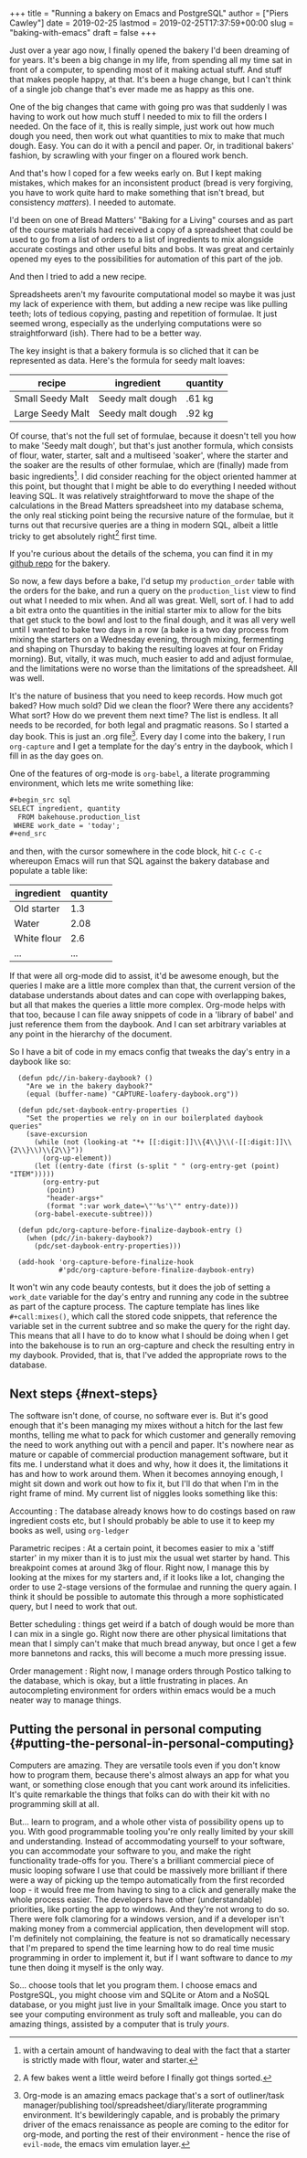 +++
title = "Running a bakery on Emacs and PostgreSQL"
author = ["Piers Cawley"]
date = 2019-02-25
lastmod = 2019-02-25T17:37:59+00:00
slug = "baking-with-emacs"
draft = false
+++

Just over a year ago now, I finally opened the bakery I'd been dreaming of for years. It's been a big change in my life, from spending all my time sat in front of a computer, to spending most of it making actual stuff. And stuff that makes people happy, at that. It's been a huge change, but I can't think of a single job change that's ever made me as happy as this one.

<!--more-->

One of the big changes that came with going pro was that suddenly I was having to work out how much stuff I needed to mix to fill the orders I needed. On the face of it, this is really simple, just work out how much dough you need, then work out what quantities to mix to make that much dough. Easy. You can do it with a pencil and paper. Or, in traditional bakers' fashion, by scrawling with your finger on a floured work bench.

And that's how I coped for a few weeks early on. But I kept making mistakes, which makes for an inconsistent product (bread is very forgiving, you have to work quite hard to make something that isn't bread, but consistency _matters_). I needed to automate.

I'd been on one of Bread Matters' "Baking for a Living" courses and as part of the course materials had received a copy of a spreadsheet that could be used to go from a list of orders to a list of ingredients to mix alongside accurate costings and other useful bits and bobs. It was great and certainly opened my eyes to the possibilities for automation of this part of the job.

And then I tried to add a new recipe.

Spreadsheets aren't my favourite computational model so maybe it was just my lack of experience with them, but adding a new recipe was like pulling teeth; lots of tedious copying, pasting and repetition of formulae. It just seemed wrong, especially as the underlying computations were so straightforward (ish). There had to be a better way.

The key insight is that a bakery formula is so cliched that it can be represented as data. Here's the formula for seedy malt loaves:

| recipe           | ingredient       | quantity |
|------------------|------------------|----------|
| Small Seedy Malt | Seedy malt dough | .61 kg   |
| Large Seedy Malt | Seedy malt dough | .92 kg   |

Of course, that's not the full set of formulae, because it doesn't tell you how to make 'Seedy malt dough', but that's just another formula, which consists of flour, water, starter, salt and a multiseed 'soaker', where the starter and the soaker are the results of other formulae, which are (finally) made from basic ingredients[^fn:1]. I did consider reaching for the object oriented hammer at this point, but thought that I might be able to do everything I needed without leaving SQL. It was relatively straightforward to move the shape of the calculations in the Bread Matters spreadsheet into my database schema, the only real sticking point being the recursive nature of the formulae, but it turns out that recursive queries are a thing in modern SQL, albeit a little tricky to get absolutely right[^fn:2] first time.

If you're curious about the details of the schema, you can find it in my [github repo](https://github.com/pdcawley/bakehouse) for the bakery.

So now, a few days before a bake, I'd setup my `production_order` table with the orders for the bake, and run a query on the `production_list` view to find out what I needed to mix when. And all was great. Well, sort of. I had to add a bit extra onto the quantities in the initial starter mix to allow for the bits that get stuck to the bowl and lost to the final dough, and it was all very well until I wanted to bake two days in a row (a bake is a two day process from mixing the starters on a Wednesday evening, through mixing, fermenting and shaping on Thursday to baking the resulting loaves at four on Friday morning). But, vitally, it was much, much easier to add and adjust formulae, and the limitations were no worse than the limitations of the spreadsheet. All was well.

It's the nature of business that you need to keep records. How much got baked? How much sold? Did we clean the floor? Were there any accidents? What sort? How do we prevent them next time? The list is endless. It all needs to be recorded, for both legal and pragmatic reasons. So I started a day book. This is just an .org file[^fn:3]. Every day I come into the bakery, I run `org-capture` and I get a template for the day's entry in the daybook, which I fill in as the day goes on.

One of the features of org-mode is `org-babel`, a literate programming environment, which lets me write something like:

```org
#+begin_src sql
SELECT ingredient, quantity
  FROM bakehouse.production_list
 WHERE work_date = 'today';
#+end_src
```

and then, with the cursor somewhere in the code block, hit `C-c C-c` whereupon Emacs will run that SQL against the bakery database and populate a table like:

| ingredient  | quantity |
|-------------|----------|
| Old starter | 1.3      |
| Water       | 2.08     |
| White flour | 2.6      |
| ...         | ...      |

If that were all org-mode did to assist, it'd be awesome enough, but the queries I make are a little more complex than that, the current version of the database understands about dates and can cope with overlapping bakes, but all that makes the queries a little more complex. Org-mode helps with that too, because I can file away snippets of code in a 'library of babel' and just reference them from the daybook. And I can set arbitrary variables at any point in the hierarchy of the document.

So I have a bit of code in my emacs config that tweaks the day's entry in a daybook like so:

```emacs-lisp
  (defun pdc//in-bakery-daybook? ()
    "Are we in the bakery daybook?"
    (equal (buffer-name) "CAPTURE-loafery-daybook.org"))

  (defun pdc/set-daybook-entry-properties ()
    "Set the properties we rely on in our boilerplated daybook queries"
    (save-excursion
      (while (not (looking-at "*+ [[:digit:]]\\{4\\}\\(-[[:digit:]]\\{2\\}\\)\\{2\\}"))
        (org-up-element))
      (let ((entry-date (first (s-split " " (org-entry-get (point) "ITEM")))))
        (org-entry-put
         (point)
         "header-args+"
         (format ":var work_date=\"'%s'\"" entry-date)))
      (org-babel-execute-subtree)))

  (defun pdc/org-capture-before-finalize-daybook-entry ()
    (when (pdc//in-bakery-daybook?)
      (pdc/set-daybook-entry-properties)))

  (add-hook 'org-capture-before-finalize-hook
            #'pdc/org-capture-before-finalize-daybook-entry)
```

It won't win any code beauty contests, but it does the job of setting a `work_date` variable for the day's entry and running any code in the subtree as part of the capture process. The capture template has lines like `#+call:mixes()`, which call the stored code snippets, that reference the variable set in the current subtree and so make the query for the right day. This means that all I have to do to know what I should be doing when I get into the bakehouse is to run an org-capture and check the resulting entry in my daybook. Provided, that is, that I've added the appropriate rows to the database.


## Next steps {#next-steps}

The software isn't done, of course, no software ever is. But it's good enough that it's been managing my mixes without a hitch for the last few months, telling me what to pack for which customer and generally removing the need to work anything out with a pencil and paper. It's nowhere near as mature or capable of commercial production management software, but it fits me. I understand what it does and why, how it does it, the limitations it has and how to work around them. When it becomes annoying enough, I might sit down and work out how to fix it, but I'll do that when I'm in the right frame of mind. My current list of niggles looks something like this:

Accounting
: The database already knows how to do costings based on raw ingredient costs etc, but I should probably be able to use it to keep my books as well, using `org-ledger`

Parametric recipes
: At a certain point, it becomes easier to mix a 'stiff starter' in my mixer than it is to just mix the usual wet starter by hand. This breakpoint comes at around 3kg of flour. Right now, I manage this by looking at the mixes for my starters and, if it looks like a lot, changing the order to use 2-stage versions of the formulae and running the query again. I think it should be possible to automate this through a more sophisticated query, but I need to work that out.

Better scheduling
: things get weird if a batch of dough would be more than I can mix in a single go. Right now there are other physical limitations that mean that I simply can't make that much bread anyway, but once I get a few more bannetons and racks, this will become a much more pressing issue.

Order management
: Right now, I manage orders through Postico talking to the database, which is okay, but a little frustrating in places. An autocompleting environment for orders within emacs would be a much neater way to manage things.


## Putting the personal in personal computing {#putting-the-personal-in-personal-computing}

Computers are amazing. They are versatile tools even if you don't know how to program them, because there's almost always an app for what you want, or something close enough that you cant work around its infelicities. It's quite remarkable the things that folks can do with their kit with no programming skill at all.

But... learn to program, and a whole other vista of possibility opens up to you. With good programmable tooling you're only really limited by your skill and understanding. Instead of accommodating yourself to your software, you can accommodate your software to you, and make the right functionality trade-offs for you. There's a brilliant commercial piece of music looping sofware I use that could be massively more brilliant if there were a way of picking up the tempo automatically from the first recorded loop - it would free me from having to sing to a click and generally make the whole process easier. The developers have other (understandable) priorities, like porting the app to windows. And they're not wrong to do so. There were folk clamoring for a windows version, and if a developer isn't making money from a commercial application, then development will stop. I'm definitely not complaining, the feature is not so dramatically necessary that I'm prepared to spend the time learning how to do real time music programming in order to implement it, but if I want software to dance to _my_ tune then doing it myself is the only way.

So... choose tools that let you program them. I choose emacs and PostgreSQL, you might choose vim and SQLite or Atom and a NoSQL database, or you might just live in your Smalltalk image. Once you start to see your computing environment as truly soft and malleable, you can do amazing things, assisted by a computer that is truly _yours_.

[^fn:1]: with a certain amount of handwaving to deal with the fact that a starter is strictly made with flour, water and starter.
[^fn:2]: A few bakes went a little weird before I finally got things sorted.
[^fn:3]: Org-mode is an amazing emacs package that's a sort of outliner/task manager/publishing tool/spreadsheet/diary/literate programming environment. It's bewilderingly capable, and is probably the primary driver of the emacs renaissance as people are coming to the editor for org-mode, and porting the rest of their environment - hence the rise of `evil-mode`, the emacs vim emulation layer.
